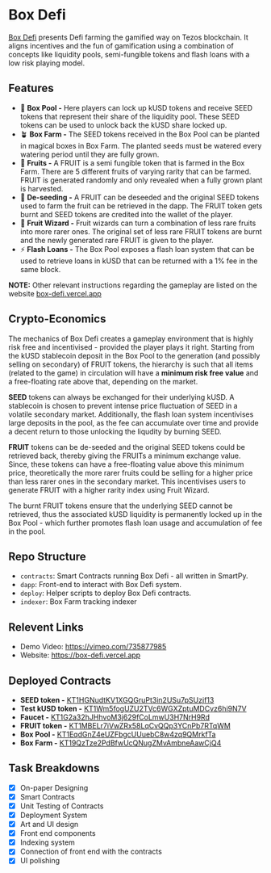 # Box Defi

[Box Defi](https://box-defi.vercel.app) presents Defi farming the gamified way on Tezos blockchain. It aligns incentives and the fun of gamification using a combination of concepts like liquidity pools, semi-fungible tokens and flash loans with a low risk playing model.

## Features

- 🌊 **Box Pool -** Here players can lock up kUSD tokens and receive SEED tokens that represent their share of the liquidity pool. These SEED tokens can be used to unlock back the kUSD share locked up.
- 🪴 **Box Farm -** The SEED tokens received in the Box Pool can be planted in magical boxes in Box Farm. The planted seeds must be watered every watering period until they are fully grown.
- 🍎 **Fruits -** A FRUIT is a semi fungible token that is farmed in the Box Farm. There are 5 different fruits of varying rarity that can be farmed. FRUIT is generated randomly and only revealed when a fully grown plant is harvested.
- 🔪 **De-seeding -** A FRUIT can be deseeded and the original SEED tokens used to farm the fruit can be retrieved in the dapp. The FRUIT token gets burnt and SEED tokens are credited into the wallet of the player.
- 🧙 **Fruit Wizard -** Fruit wizards can turn a combination of less rare fruits into more rarer ones. The original set of less rare FRUIT tokens are burnt and the newly generated rare FRUIT is given to the player.
- ⚡️ **Flash Loans -** The Box Pool exposes a flash loan system that can be used to retrieve loans in kUSD that can be returned with a 1% fee in the same block.

**NOTE:** Other relevant instructions regarding the gameplay are listed on the website [box-defi.vercel.app](https://box-defi.vercel.app)

## Crypto-Economics

The mechanics of Box Defi creates a gameplay environment that is highly risk free and incentivised - provided the player plays it right. Starting from the kUSD stablecoin deposit in the Box Pool to the generation (and possibly selling on secondary) of FRUIT tokens, the hierarchy is such that all items (related to the game) in circulation will have a **minimum risk free value** and a free-floating rate above that, depending on the market.

**SEED** tokens can always be exchanged for their underlying kUSD. A stablecoin is chosen to prevent intense price fluctuation of SEED in a volatile secondary market. Additionally, the flash loan system incentivises large deposits in the pool, as the fee can accumulate over time and provide a decent return to those unlocking the liqudity by burning SEED.

**FRUIT** tokens can be de-seeded and the original SEED tokens could be retrieved back, thereby giving the FRUITs a minimum exchange value. Since, these tokens can have a free-floating value above this minimum price, theoretically the more rarer fruits could be selling for a higher price than less rarer ones in the secondary market. This incentivises users to generate FRUIT with a higher rarity index using Fruit Wizard.

The burnt FRUIT tokens ensure that the underlying SEED cannot be retrieved, thus the associated kUSD liquidity is permanently locked up in the Box Pool - which further promotes flash loan usage and accumulation of fee in the pool.

## Repo Structure

- `contracts`: Smart Contracts running Box Defi - all written in SmartPy.
- `dapp`: Front-end to interact with Box Defi system.
- `deploy`: Helper scripts to deploy Box Defi contracts.
- `indexer`: Box Farm tracking indexer

## Relevent Links

- Demo Video: https://vimeo.com/735877985
- Website: https://box-defi.vercel.app

## Deployed Contracts

- **SEED token -** [KT1HGNudtKV1XGQGruPt3in2USu7pSUzjf13](https://hangzhou2net.tzkt.io/KT1HGNudtKV1XGQGruPt3in2USu7pSUzjf13)
- **Test kUSD token -** [KT1Wm5fogUZU2TVc6WGXZptuMDCvz6hi9N7V](https://hangzhou2net.tzkt.io/KT1Wm5fogUZU2TVc6WGXZptuMDCvz6hi9N7V)
- **Faucet -** [KT1G2a32hJHhvoM3j629fCoLmwU3H7NrH9Rd](https://hangzhou2net.tzkt.io/KT1G2a32hJHhvoM3j629fCoLmwU3H7NrH9Rd)
- **FRUIT token -** [KT1MBELr7iVwZRx58LqCvQQp3YCnPb7RTqWM](https://hangzhou2net.tzkt.io/KT1MBELr7iVwZRx58LqCvQQp3YCnPb7RTqWM)
- **Box Pool -** [KT1EqdGnZ4eUZFbgcUUuebC8w4zq9QMrkfTa](https://hangzhou2net.tzkt.io/KT1EqdGnZ4eUZFbgcUUuebC8w4zq9QMrkfTa)
- **Box Farm -** [KT19QzTze2PdBfwUcQNugZMvAmbneAawCjQ4](https://hangzhou2net.tzkt.io/KT19QzTze2PdBfwUcQNugZMvAmbneAawCjQ4)

## Task Breakdowns

- [x] On-paper Designing
- [x] Smart Contracts
- [x] Unit Testing of Contracts
- [x] Deployment System
- [x] Art and UI design
- [x] Front end components
- [x] Indexing system
- [x] Connection of front end with the contracts
- [x] UI polishing
